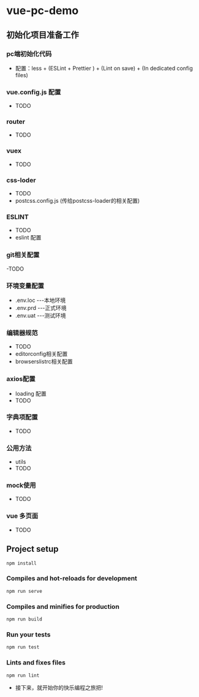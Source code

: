 # vue-pc-demo

## 初始化项目准备工作
### pc端初始化代码
- 配置：less + (ESLint + Prettier ) + (Lint on save) + (In dedicated config files)

### vue.config.js 配置
- TODO

### router
- TODO

### vuex
- TODO

### css-loder
- TODO
- postcss.config.js (传给postcss-loader的相关配置)

### ESLINT
- TODO
- eslint 配置

### git相关配置
-TODO

### 环境变量配置
- .env.loc ---本地环境
- .env.prd ---正式环境
- .env.uat ---测试环境

### 编辑器规范
- TODO
- editorconfig相关配置
- browserslistrc相关配置

### axios配置
- loading  配置
- TODO

### 字典项配置
- TODO

### 公用方法
- utils 
- TODO

### mock使用
- TODO

### vue 多页面
- TODO
## Project setup
```
npm install
```

### Compiles and hot-reloads for development
```
npm run serve
```

### Compiles and minifies for production
```
npm run build
```

### Run your tests
```
npm run test
```

### Lints and fixes files
```
npm run lint
```

- 接下来，就开始你的快乐编程之旅把!